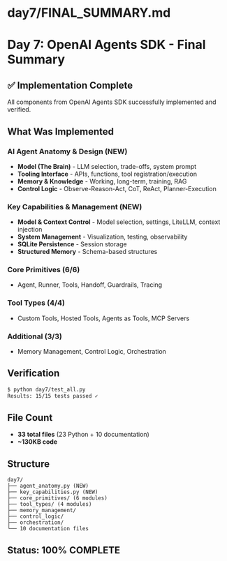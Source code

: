 # day7/FINAL_SUMMARY.md

# Day 7: OpenAI Agents SDK - Final Summary

## ✅ Implementation Complete

All components from OpenAI Agents SDK successfully implemented and verified.

## What Was Implemented

### AI Agent Anatomy & Design (NEW)
- **Model (The Brain)** - LLM selection, trade-offs, system prompt
- **Tooling Interface** - APIs, functions, tool registration/execution
- **Memory & Knowledge** - Working, long-term, training, RAG
- **Control Logic** - Observe-Reason-Act, CoT, ReAct, Planner-Execution

### Key Capabilities & Management (NEW)
- **Model & Context Control** - Model selection, settings, LiteLLM, context injection
- **System Management** - Visualization, testing, observability
- **SQLite Persistence** - Session storage
- **Structured Memory** - Schema-based structures

### Core Primitives (6/6)
- Agent, Runner, Tools, Handoff, Guardrails, Tracing

### Tool Types (4/4)
- Custom Tools, Hosted Tools, Agents as Tools, MCP Servers

### Additional (3/3)
- Memory Management, Control Logic, Orchestration

## Verification
```bash
$ python day7/test_all.py
Results: 15/15 tests passed ✓
```

## File Count
- **33 total files** (23 Python + 10 documentation)
- **~130KB code**

## Structure
```
day7/
├── agent_anatomy.py (NEW)
├── key_capabilities.py (NEW)
├── core_primitives/ (6 modules)
├── tool_types/ (4 modules)
├── memory_management/
├── control_logic/
├── orchestration/
└── 10 documentation files
```

## Status: 100% COMPLETE
